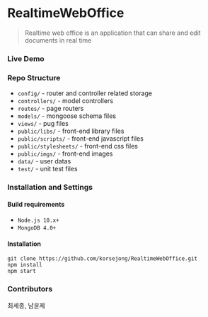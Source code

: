 # RealtimeWebOffice
> Realtime web office is an application that can share and edit documents in real time

### Live Demo

### Repo Structure
* `config/` - router and controller related storage
* `controllers/` - model controllers
* `routes/` - page routers
* `models/` - mongoose schema files
* `views/` - pug files
* `public/libs/` - front-end library files
* `public/scripts/` - front-end javascript files
* `public/stylesheets/` - front-end css files
* `public/imgs/` - front-end images
* `data/` - user datas
* `test/` - unit test files

### Installation and Settings
#### Build requirements
* `Node.js 10.x+`
* `MongoDB 4.0+`

#### Installation
```
git clone https://github.com/korsejong/RealtimeWebOffice.git
npm install
npm start
```

### Contributors
최세종, 남윤제

